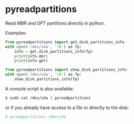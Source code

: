 pyreadpartitions
================

Read MBR and GPT partitions directly in python.

Examples:

```python
from pyreadpartitions import get_disk_partitions_info
with open('/dev/sda', 'rb') as fp:
    info = get_disk_partitions_info(fp)
    print(info.mbr)
    print(info.gpt)
```

```python
from pyreadpartitions import show_disk_partitions_info
with open('/dev/sda', 'rb') as fp:
    show_disk_partitions_info(fp)
```

A console script is also available:

```sh
$ sudo cat /dev/sda | pyreadpartitions
```

or if you already have access to a file or directly to the disk:

```sh
# pyreadpartitions /dev/sda
```
